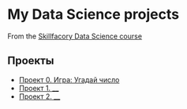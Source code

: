 # My Data Science projects

From the [Skillfacory Data Science course](https://skillfactory.ru/data-scientist)

## Проекты

* [Проект 0. Игра: Угадай число](https://github.com/VictoriaBakulina/sf_data_science/tree/main/project%200)
* [Проект 1. __]()
* [Проект 2. __]()